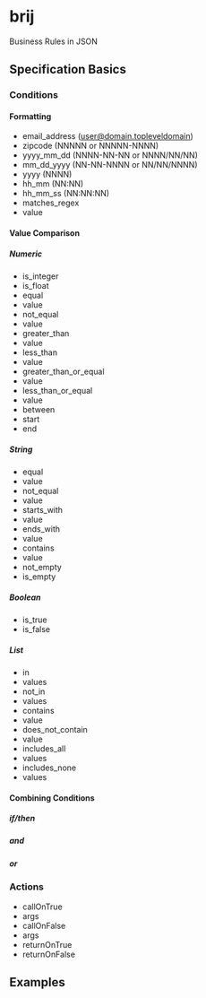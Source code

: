 # brij

Business Rules in JSON

## Specification Basics

### Conditions
#### Formatting

 - email_address (user@domain.topleveldomain)
 - zipcode (NNNNN or NNNNN-NNNN)
 - yyyy_mm_dd (NNNN-NN-NN or NNNN/NN/NN)
 - mm_dd_yyyy (NN-NN-NNNN or NN/NN/NNNN)
 - yyyy (NNNN)
 - hh_mm (NN:NN)
 - hh_mm_ss (NN:NN:NN)
 - matches_regex
  - value

#### Value Comparison

##### Numeric

 - is_integer
 - is_float
 - equal
  - value
 - not_equal
  - value
 - greater_than
  - value
 - less_than
  - value
 - greater_than_or_equal
  - value
 - less_than_or_equal
  - value
 - between
  - start
  - end

##### String

 - equal
  - value
 - not_equal
  - value
 - starts_with
  - value
 - ends_with
  - value
 - contains
  - value
 - not_empty
 - is_empty

##### Boolean

 - is_true
 - is_false

##### List

 - in
  - values
 - not_in
  - values
 - contains
  - value
 - does_not_contain
  - value
 - includes_all
  - values
 - includes_none
  - values

#### Combining Conditions

##### if/then

##### and

##### or

### Actions

 - callOnTrue
  - args
 - callOnFalse
  - args
 - returnOnTrue
 - returnOnFalse

## Examples
